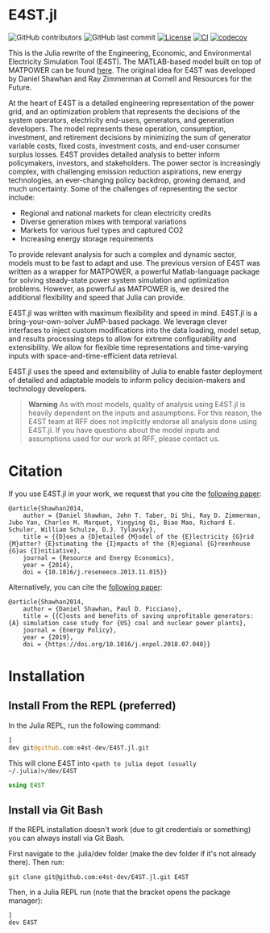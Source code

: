# E4ST.jl

![GitHub contributors](https://img.shields.io/github/contributors/e4st-dev/E4ST.jl?logo=GitHub)
![GitHub last commit](https://img.shields.io/github/last-commit/e4st-dev/E4ST.jl/main?logo=GitHub)
[![License](https://img.shields.io/badge/License-BSD_3--Clause-blue.svg)](https://opensource.org/licenses/BSD-3-Clause)
[![CI](https://github.com/e4st-dev/E4ST.jl/workflows/CI/badge.svg)](https://github.com/e4st-dev/E4ST.jl/actions?query=workflow%3ACI)
[![codecov](https://codecov.io/gh/e4st-dev/E4ST.jl/branch/main/graph/badge.svg)](https://codecov.io/gh/e4st-dev/E4ST.jl)

This is the Julia rewrite of the Engineering, Economic, and Environmental Electricity Simulation Tool (E4ST).  The MATLAB-based model built on top of MATPOWER can be found [here](https://github.com/e4st-dev/e4st-mp).  The original idea for E4ST was developed by Daniel Shawhan and Ray Zimmerman at Cornell and Resources for the Future.

At the heart of E4ST is a detailed engineering representation of the power grid, and an optimization problem that represents the decisions of the system operators, electricity end-users, generators, and generation developers. The model represents these operation, consumption, investment, and retirement decisions by minimizing the sum of generator variable costs, fixed costs, investment costs, and end-user consumer surplus losses. E4ST provides detailed analysis to better inform policymakers, investors, and stakeholders.
The power sector is increasingly complex, with challenging emission reduction aspirations, new energy technologies, an ever-changing policy backdrop, growing demand, and much uncertainty. Some of the challenges of representing the sector include:
* Regional and national markets for clean electricity credits
* Diverse generation mixes with temporal variations
* Markets for various fuel types and captured CO2
* Increasing energy storage requirements

To provide relevant analysis for such a complex and dynamic sector, models must to be fast to adapt and use. The previous version of E4ST was written as a wrapper for MATPOWER, a powerful Matlab-language package for solving steady-state power system simulation and optimization problems. However, as powerful as MATPOWER is, we desired the additional flexibility and speed that Julia can provide.

E4ST.jl was written with maximum flexibility and speed in mind. E4ST.jl is a bring-your-own-solver JuMP-based package. We leverage clever interfaces to inject custom modifications into the data loading, model setup, and results processing steps to allow for extreme configurability and extensibility. We allow for flexible time representations and time-varying inputs with space-and-time-efficient data retrieval.

E4ST.jl uses the speed and extensibility of Julia to enable faster deployment of detailed and adaptable models to inform policy decision-makers and technology developers.

> **Warning**
> As with most models, quality of analysis using E4ST.jl is heavily dependent on the inputs and assumptions.  For this reason, the E4ST team at RFF does not implicitly endorse all analysis done using E4ST.jl. If you have questions about the model inputs and assumptions used for our work at RFF, please contact us.

# Citation
If you use E4ST.jl in your work, we request that you cite the [following paper](https://www.sciencedirect.com/science/article/abs/pii/S0928765513000900): 

```
@article{Shawhan2014,
    author = {Daniel Shawhan, John T. Taber, Di Shi, Ray D. Zimmerman, Jubo Yan, Charles M. Marquet, Yingying Qi, Biao Mao, Richard E. Schuler, William Schulze, D.J. Tylavsky},
    title = {{D}oes a {D}etailed {M}odel of the {E}lectricity {G}rid {M}atter? {E}stimating the {I}mpacts of the {R}egional {G}reenhouse {G}as {I}nitiative},
    journal = {Resource and Energy Economics},
    year = {2014},
    doi = {10.1016/j.reseneeco.2013.11.015}}
```

Alternatively, you can cite the [following paper](https://www.sciencedirect.com/science/article/abs/pii/S0301421518304865): 

```
@article{Shawhan2014,
    author = {Daniel Shawhan, Paul D. Picciano},
    title = {{C}osts and benefits of saving unprofitable generators: {A} simulation case study for {US} coal and nuclear power plants},
    journal = {Energy Policy},
    year = {2019},
    doi = {https://doi.org/10.1016/j.enpol.2018.07.040}}
```
# Installation

## Install From the REPL (preferred)

In the Julia REPL, run the following command:

```julia
]
dev git@github.com:e4st-dev/E4ST.jl.git
```
This will clone E4ST into `<path to julia depot (usually ~/.julia)>/dev/E4ST`

```julia
using E4ST
```

## Install via Git Bash

If the REPL installation doesn't work (due to git credentials or something) you can always install via Git Bash.

First navigate to the .julia/dev folder (make the dev folder if it's not already there).  Then run:

```
git clone git@github.com:e4st-dev/E4ST.jl.git E4ST
```

Then, in a Julia REPL run (note that the bracket opens the package manager):
```
]
dev E4ST
```